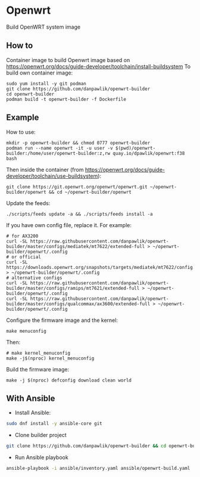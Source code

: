 # Openwrt
Build OpenWRT system image

## How to

Container image to build Openwrt image based on https://openwrt.org/docs/guide-developer/toolchain/install-buildsystem
To build own container image:

```shell
sudo yum install -y git podman
git clone https://github.com/danpawlik/openwrt-builder
cd openwrt-builder
podman build -t openwrt-builder -f Dockerfile
```

## Example

How to use:

```shell
mkdir -p openwrt-builder && chmod 0777 openwrt-builder
podman run --name openwrt -it -u user -v $(pwd)/openwrt-builder:/home/user/openwrt-builder:z,rw quay.io/dpawlik/openwrt:f38 bash
```

Then inside the container (from https://openwrt.org/docs/guide-developer/toolchain/use-buildsystem):

```shell
git clone https://git.openwrt.org/openwrt/openwrt.git ~/openwrt-builder/openwrt && cd ~/openwrt-builder/openwrt
```

Update the feeds:

```shell
./scripts/feeds update -a && ./scripts/feeds install -a
```

If you have own config file, replace it. For example:

```shell
# for AX3200
curl -SL https://raw.githubusercontent.com/danpawlik/openwrt-builder/master/configs/mediatek/mt7622/extended-full > ~/openwrt-builder/openwrt/.config
# or official
curl -SL https://downloads.openwrt.org/snapshots/targets/mediatek/mt7622/config.buildinfo > ~/openwrt-builder/openwrt/.config
# alternative configs
curl -SL https://raw.githubusercontent.com/danpawlik/openwrt-builder/master/configs/ramips/mt7621/extended-full > ~/openwrt-builder/openwrt/.config
curl -SL https://raw.githubusercontent.com/danpawlik/openwrt-builder/master/configs/qualcommax/ax3600/extended-full > ~/openwrt-builder/openwrt/.config
```

Configure the firmware image and the kernel:

```shell
make menuconfig
```

Then:

```shell
# make kernel_menuconfig
make -j$(nproc) kernel_menuconfig
```

Build the firmware image:

```shell
make -j $(nproc) defconfig download clean world
```

## With Ansible

* Install Ansible:

```sh
sudo dnf install -y ansible-core git
```

* Clone builder project

```sh
git clone https://github.com/danpawlik/openwrt-builder && cd openwrt-builder
```

* Run Ansible playbook

```sh
ansible-playbook -i ansible/inventory.yaml ansible/openwrt-build.yaml
```
